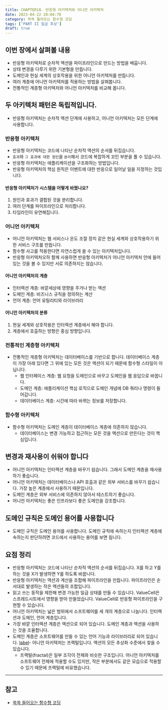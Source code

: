 ```yaml
---
title: CHAPTER18. 반응형 아키텍처와 어니언 아키텍처
date: 2023-04-22 20:04:78
category: 쏙쏙 들어오는 함수형 코딩
tags: ['PART II 일급 추상']
draft: true
---
```


## 이번 장에서 살펴볼 내용

- 반응형 아키텍처로 순차적 액션을 파이프라인으로 만드는 방법을 배웁니다.
- 상태 변경을 다루기 위한 기본형을 만듭니다.
- 도메인과 현실 세계의 상호작용을 위한 어니언 아키텍처를 만듭니다.
- 여러 계층에 어니언 아키텍처를 적용하는 방법을 살펴봅니다.
- 전통적인 계층형 아키텍처와 어니언 아키텍처를 비교해 봅니다.

## 두 아키텍처 패턴은 독립적입니다.

- 반응형 아키텍처는 순차적 액션 단계에 사용하고, 어니언 아키텍처는 모든 단계에 사용합니다.

### 반응형 아키텍처

- 반응형 아키텍처는 코드에 나타난 순차적 액션의 순서를 뒤집습니다.
- `효과`와 `그 효과에 대한 원인`을 `분리`해서 코드에 복잡하게 꼬인 부분을 풀 수 있습니다.
- 반응형 아키텍처는 애플리케이션을 구조화하는 방법입니다.
- 반응형 아키텍처의 핵심 원칙은 이벤트에 대한 반응으로 일어날 일을 지정하는 것입니다.

#### 반응형 아키텍처가 시스템을 어떻게 바꿨나요?

1. 원인과 효과가 결합된 것을 분리합니다.
2. 여러 단계를 파이프라인으로 처리합니다.
3. 타임라인이 유연해집니다.

### 어니언 아키텍처

- 어니언 아키텍처는 웹 서비스나 온도 조절 장치 같은 현실 세계와 상호작용하기 위한 서비스 구조를 만듭니다.
- 함수형 사고를 적용한다면 자연스럽게 쓸 수 있는 아키텍처입니다.
- 반응형 아키텍처오하 함께 사용하면 반응형 아키텍처가 어니언 아키텍처 안에 들어 있는 것을 볼 수 있지만 서로 의존하지는 않습니다.

#### 어니언 아키텍처의 계층

- 인터렉션 계층: 바깥세상에 영향을 주거나 받는 액션
- 도메인 계층: 비즈니스 규칙을 정의하는 계산
- 언어 계층: 언어 유틸리티와 라이브러리

#### 어니언 아키텍처의 분류

1. 현실 세계와 상호작용은 인터렉션 계층에서 해야 합니다.
2. 계층에서 호출하는 방향은 중심 방향입니다.

### 전통적인 계층형 아키텍처

- 전통적인 게층형 아키텍처는 데이터베이스를 기반으로 합니다. 데이터베이스 계층이 가장 아래 있다면 그 위에 있는 모든 것은 액션이 되기 때문에 함수형 스타일이 아닙니다.
  - 웹 인터페이스 계층: 웹 요청을 도메인으로 바꾸고 도메인을 웹 응답으로 바꿉니다.
  - 도메인 계층: 애플리케이션 핵심 로직으로 도메인 개념에 DB 쿼리나 명령이 들어갑니다.
  - 데이터베이스 계층: 시간에 따라 바뀌는 정보를 저장합니다.

### 함수형 아키텍처

- 함수형 아키텍처는 도메인 계층이 데이터베이스 계층에 의존하지 않습니다.
  - 데이터베이스는 변경 가능하고 접근하는 모든 것을 액션으로 만든다는 것이 핵심입니다.

## 변경과 재사용이 쉬워야 합니다

- 어니언 아키텍처는 인터렉션 계층을 바꾸기 쉽습니다. 그래서 도메인 계층을 재사용하기 좋습니다.
- 어니언 아키텍처는 데이터베이스나 API 호출과 같은 외부 서비스를 바꾸기 쉽습니다. 가장 높은 계층에서 사용하기 때문입니다.
- 도메인 계층은 외부 서비스에 의존하지 않아서 테스트하기 좋습니다.
- 어니언 아키텍처는 좋은 인프라보다 좋은 도메인을 강조합니다.

## 도메인 규칙은 도메인 용어를 사용합니다

- 도메인 규칙은 도메인 용어를 사용합니다. 도메인 규칙에 속하는지 인터렉션 계층에 속하는지 판단하려면 코드에서 사용하는 용어를 보면 됩니다.

## 요점 정리

- 반응형 아키텍처는 코드에 나타난 순차적 액션의 순서를 뒤집습니다. X를 하고 Y를 하는 것을 X가 발생하면 Y를 하도록 바꿉니다.
- 반응형 아키텍처는 액션과 계산을 조합해 파이프라인을 만듭니다. 파이프라인은 순서대로 발생하는 작은 액션들의 조합입니다.
- 읽고 쓰는 동작을 제한해 변경 가능한 일급 상태를 만들 수 있습니다. ValueCell은 스프레드시트에서 영향을 받아 만들었습니다. ValueCell로 반응형 파이프라인을 구현할 수 있습니다.
- 어니언 아키텍처는 넓은 범위에서 소프트웨어를 세 개의 계층으로 나눕니다. 인터렉션과 도메인, 언어 계층입니다.
- 가장 바깥 인터렉션 계층은 액션으로 되어 있습니다. 도메인 계층과 액션을 사용하는 것을 조율합니다.
- 도메인 계층은 소프트웨어를 만들 수 있는 언어 기능과 라이브러리로 되어 있습니다.
  [label](chapter17.-%ED%83%80%EC%9E%84%EB%9D%BC%EC%9D%B8-%EC%A1%B0%EC%9C%A8%ED%95%98%EA%B8%B0.md)- 어니언 아키텍처는 프랙털입니다. 액션의 모든 추상화 수준에서 찾을 수 있습니다.
  - 프랙털(fractal)은 일부 조각이 전체와 비슷한 구조입니다. 어니언 아키텍처를 소프트웨어 전체에 적용할 수도 있지만, 작은 부분에서도 같은 모습으로 적용할 수 있기 때문에 프랙털에 비유했습니다.

---

## 참고

- [쏙쏙 들어오는 함수형 코딩](https://product.kyobobook.co.kr/detail/S000001952246)
